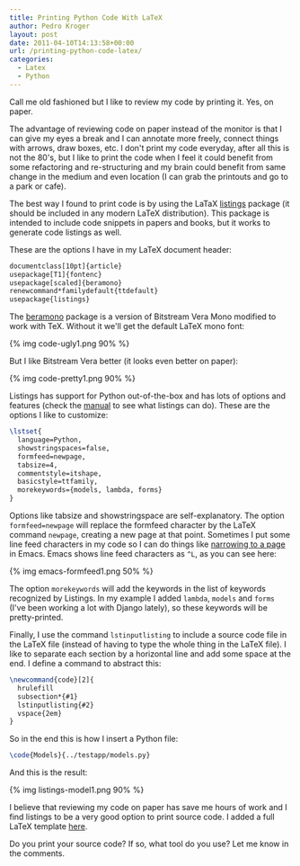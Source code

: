 ```yaml
---
title: Printing Python Code With LaTeX
author: Pedro Kroger
layout: post
date: 2011-04-10T14:13:58+00:00
url: /printing-python-code-latex/
categories:
  - Latex
  - Python
---
```


Call me old fashioned but I like to review my code by printing it. Yes, on paper.

The advantage of reviewing code on paper instead of the monitor is that I can give my
eyes a break and I can annotate more freely, connect things with arrows, draw boxes, etc.
I don't print my code everyday, after all this is not the 80's, but I like to print the
code when I feel it could benefit from some refactoring and re-structuring and my brain
could benefit from same change in the medium and even location (I can grab the printouts
and go to a park or cafe).

<!--more-->

The best way I found to print code is by using the LaTaX [listings][1] package (it should
be included in any modern LaTeX distribution). This package is intended to include code
snippets in papers and books, but it works to generate code listings as well.

These are the options I have in my LaTeX document header:

```latex
documentclass[10pt]{article}
usepackage[T1]{fontenc}
usepackage[scaled]{beramono}
renewcommand*familydefault{ttdefault}
usepackage{listings}
```


The [beramono][2] package is a version of Bitstream Vera Mono modified to work with TeX. Without it we'll get the default LaTeX mono font:

{% img code-ugly1.png 90% %}

But I like Bitstream Vera better (it looks even better on paper):

{% img code-pretty1.png 90% %}

Listings has support for Python out-of-the-box and has lots of options and features
(check the [manual][3] to see what listings can do). These are the options I like to
customize:

```latex
\lstset{
  language=Python,
  showstringspaces=false,
  formfeed=newpage,
  tabsize=4,
  commentstyle=itshape,
  basicstyle=ttfamily,
  morekeywords={models, lambda, forms}
}
```


Options like tabsize and showstringspace are self-explanatory. The option
`formfeed=newpage` will replace the formfeed character by the LaTeX command `newpage`,
creating a new page at that point. Sometimes I put some line feed characters in my code
so I can do things like [narrowing to a page][4] in Emacs. Emacs shows line feed
characters as `^L`, as you can see here:

{% img emacs-formfeed1.png 50% %}

The option `morekeywords` will add the keywords in the list of keywords recognized by
Listings. In my example I added `lambda`, `models` and `forms` (I've been working a lot
with Django lately), so these keywords will be pretty-printed.

Finally, I use the command `lstinputlisting` to include a source code file in the LaTeX
file (instead of having to type the whole thing in the LaTeX file). I like to separate
each section by a horizontal line and add some space at the end. I define a command to
abstract this:

```latex
\newcommand{code}[2]{
  hrulefill
  subsection*{#1}
  lstinputlisting{#2}
  vspace{2em}
}
```

So in the end this is how I insert a Python file:

```latex
\code{Models}{../testapp/models.py}
```

And this is the result:

{% img listings-model1.png 90% %}

I believe that reviewing my code on paper has save me hours of work and I find listings
to be a very good option to print source code. I added a full LaTeX template [here][5].

Do you print your source code? If so, what tool do you use? Let me know in the comments.

 [1]: http://www.ctan.org/tex-archive/macros/latex/contrib/listings/
 [2]: http://www.tug.dk/FontCatalogue/beramono/
 [3]: http://mirrors.ctan.org/macros/latex/contrib/listings/listings.pdf
 [4]: http://www.gnu.org/software/emacs/manual/html_node/emacs/Narrowing.html
 [5]: https://gist.github.com/kroger/6140188
